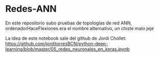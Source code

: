 # Redes-ANN
En este repositorio subo pruebas de topologías de red ANN, ordenadorHaceFlexiones era el nombre alternativo, un chiste malo jeje

La idea de este notebook sale del github de Jordi Chollet:
https://github.com/jorditorresBCN/python-deep-learning/blob/master/05_redes_neuronales_en_keras.ipynb
